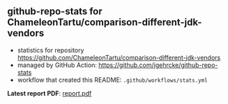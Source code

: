 ## github-repo-stats for ChameleonTartu/comparison-different-jdk-vendors

- statistics for repository https://github.com/ChameleonTartu/comparison-different-jdk-vendors
- managed by GitHub Action: https://github.com/jgehrcke/github-repo-stats
- workflow that created this README: `.github/workflows/stats.yml`

**Latest report PDF**: [report.pdf](https://github.com/ChameleonTartu/buymeacoffee-repo-stats/raw/master/ChameleonTartu/comparison-different-jdk-vendors/latest-report/report.pdf)

